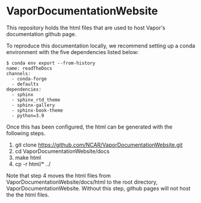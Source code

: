 # VaporDocumentationWebsite
This repository holds the html files that are used to host Vapor's documentation github page.

To reproduce this documentation locally, we recommend setting up a conda environment with the five dependencies listed below:

    $ conda env export --from-history
    name: readTheDocs
    channels:
      - conda-forge
      - defaults
    dependencies:
      - sphinx
      - sphinx_rtd_theme
      - sphinx-gallery
      - sphinx-book-theme
      - python=3.9

Once this has been configured, the html can be generated with the following steps.

1) git clone https://github.com/NCAR/VaporDocumentationWebsite.git 
2) cd VaporDocumentationWebsite/docs
3) make html
4) cp -r html/* ../

Note that step 4 moves the html files from VaporDocumentationWebsite/docs/html to the root directory, VaporDocumentationWebsite.  Without this step, github pages will not host the the html files.
